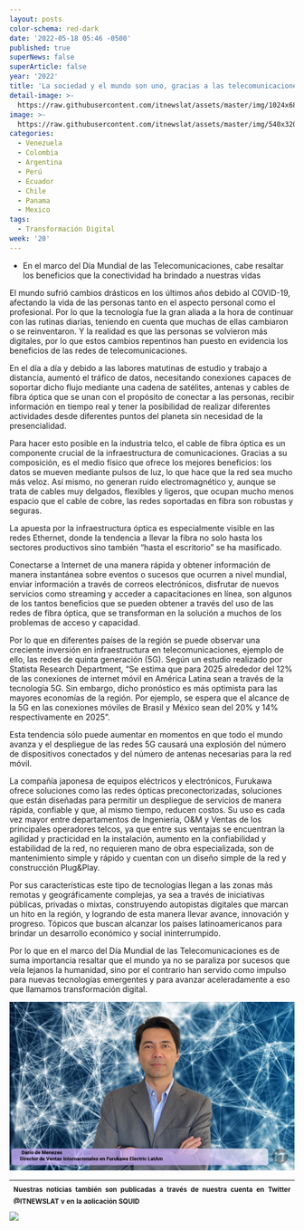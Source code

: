 ```yaml
---
layout: posts
color-schema: red-dark
date: '2022-05-18 05:46 -0500'
published: true
superNews: false
superArticle: false
year: '2022'
title: 'La sociedad y el mundo son uno, gracias a las telecomunicaciones'
detail-image: >-
  https://raw.githubusercontent.com/itnewslat/assets/master/img/1024x680/Dario-de-Menezes-g.jpg
image: >-
  https://raw.githubusercontent.com/itnewslat/assets/master/img/540x320/Dario-de-Menezes-p.jpg
categories:
  - Venezuela
  - Colombia
  - Argentina
  - Perú
  - Ecuador
  - Chile
  - Panama
  - Mexico
tags:
  - Transformación Digital
week: '20'
---
```

- En el marco del Día Mundial de las Telecomunicaciones, cabe resaltar los beneficios que la conectividad ha brindado a nuestras vidas
 
El mundo sufrió cambios drásticos en los últimos años debido al COVID-19, afectando la vida de las personas tanto en el aspecto personal como el profesional. Por lo que la tecnología fue la gran aliada a la hora de continuar con las rutinas diarias, teniendo en cuenta que muchas de ellas cambiaron o se reinventaron. Y la realidad es que las personas se volvieron más digitales, por lo que estos cambios repentinos han puesto en evidencia los beneficios de las redes de telecomunicaciones.
 
En el día a día y debido a las labores matutinas de estudio y trabajo a distancia, aumentó el tráfico de datos, necesitando conexiones capaces de soportar dicho flujo mediante una cadena de satélites, antenas y cables de fibra óptica que se unan con el propósito de conectar a las personas, recibir información en tiempo real y tener la posibilidad de realizar diferentes actividades desde diferentes puntos del planeta sin necesidad de la presencialidad.
 
Para hacer esto posible en la industria telco, el cable de fibra óptica es un componente crucial de la infraestructura de comunicaciones. Gracias a su composición, es el medio físico que ofrece los mejores beneficios: los datos se mueven mediante pulsos de luz, lo que hace que la red sea mucho más veloz. Así mismo, no generan ruido electromagnético y, aunque se trata de cables muy delgados, flexibles y ligeros, que ocupan mucho menos espacio que el cable de cobre, las redes soportadas en fibra son robustas y seguras. 
 
La apuesta por la infraestructura óptica es especialmente visible en las redes Ethernet, donde la tendencia a llevar la fibra no solo hasta los sectores productivos sino también “hasta el escritorio” se ha masificado.
 
Conectarse a Internet de una manera rápida y obtener información de manera instantánea sobre eventos o sucesos que ocurren a nivel mundial, enviar información a través de correos electrónicos, disfrutar de nuevos servicios como streaming y acceder a capacitaciones en línea, son algunos de los tantos beneficios que se pueden obtener a través del uso de las redes de fibra óptica, que se transforman en la solución a muchos de los problemas de acceso y capacidad.
 
Por lo que en diferentes países de la región se puede observar una creciente inversión en infraestructura en telecomunicaciones, ejemplo de ello, las redes de quinta generación (5G). Según un estudio realizado por Statista Research Department, “Se estima que para 2025 alrededor del 12% de las conexiones de internet móvil en América Latina sean a través de la tecnología 5G. Sin embargo, dicho pronóstico es más optimista para las mayores economías de la región. Por ejemplo, se espera que el alcance de la 5G en las conexiones móviles de Brasil y México sean del 20% y 14% respectivamente en 2025”.
 
Esta tendencia sólo puede aumentar en momentos en que todo el mundo avanza y el despliegue de las redes 5G causará una explosión del número de dispositivos conectados y del número de antenas necesarias para la red móvil. 
 
La compañía japonesa de equipos eléctricos y electrónicos, Furukawa ofrece soluciones como las redes ópticas preconectorizadas, soluciones que están diseñadas para permitir un despliegue de servicios de manera rápida, confiable y que, al mismo tiempo, reducen costos. Su uso es cada vez mayor entre departamentos de Ingeniería, O&M y Ventas de los principales operadores telcos, ya que entre sus ventajas se encuentran la agilidad y practicidad en la instalación, aumento en la confiabilidad y estabilidad de la red, no requieren mano de obra especializada, son de mantenimiento simple y rápido y cuentan con un diseño simple de la red y construcción Plug&Play.
 
Por sus características este tipo de tecnologías llegan a las zonas más remotas y geográficamente complejas, ya sea a través de iniciativas públicas, privadas o mixtas, construyendo autopistas digitales que marcan un hito en la región, y logrando de esta manera llevar avance, innovación y progreso. Tópicos que buscan alcanzar los países latinoamericanos para brindar un desarrollo económico y social ininterrumpido. 
 
Por lo que en el marco del Día Mundial de las Telecomunicaciones es de suma importancia resaltar que el mundo ya no se paraliza por sucesos que veía lejanos la humanidad, sino por el contrario han servido como impulso para nuevas tecnologías emergentes y para avanzar aceleradamente a eso que llamamos transformación digital. 


![](https://raw.githubusercontent.com/itnewslat/assets/master/img/540x320/Dario-de-Menezes-p.jpg)

<table style="height: 42px;" width="569">
<tbody>
<tr>
<td style="text-align: justify;"><sub><strong>Nuestras noticias también son publicadas a través de nuestra cuenta en Twitter <a href="https://twitter.com/itnewslat?lang=es">@ITNEWSLAT</a> y en la aplicación <a href="https://squidapp.co/en/">SQUID</a></strong></sub></td>
</tr>
</tbody>
</table>

<img src="https://tracker.metricool.com/c3po.jpg?hash=56f88a41e39ab42c063cc51676587a04"/>